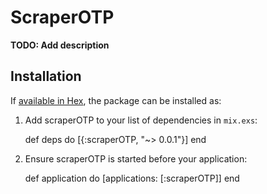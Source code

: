 # ScraperOTP

**TODO: Add description**

## Installation

If [available in Hex](https://hex.pm/docs/publish), the package can be installed as:

  1. Add scraperOTP to your list of dependencies in `mix.exs`:

        def deps do
          [{:scraperOTP, "~> 0.0.1"}]
        end

  2. Ensure scraperOTP is started before your application:

        def application do
          [applications: [:scraperOTP]]
        end

